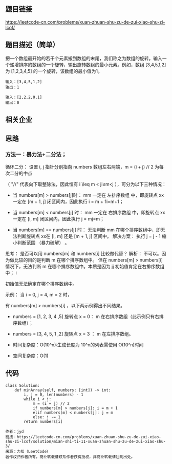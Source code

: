 ## 题目链接 
<https://leetcode-cn.com/problems/xuan-zhuan-shu-zu-de-zui-xiao-shu-zi-lcof/>

## 题目描述（简单）
把一个数组最开始的若干个元素搬到数组的末尾，我们称之为数组的旋转。输入一个递增排序的数组的一个旋转，输出旋转数组的最小元素。例如，数组 [3,4,5,1,2] 为 [1,2,3,4,5] 的一个旋转，该数组的最小值为1。  

```
输入：[3,4,5,1,2]
输出：1

输入：[2,2,2,0,1]
输出：0
```

## 相关企业


## 思路

### 方法一：暴力法+二分法；


循环二分： 设置 i, j 指针分别指向 numbers 数组左右两端，m = (i + j) // 2 为每次二分的中点

（ "//" 代表向下取整除法，因此恒有 i \leq m < ji≤m<j ），可分为以下三种情况：

* 当 numbers[m] > numbers[j]时： mm 一定在 左排序数组 中，即旋转点 xx 一定在 [m + 1, j] 闭区间内，因此执行 i = m + 1i=m+1；

* 当 numbers[m] < numbers[j] 时： mm 一定在 右排序数组 中，即旋转点 xx 一定在 [i, m] 闭区间内，因此执行 j = mj=m；

* 当 numbers[m] == numbers[j] 时： 无法判断 mm 在哪个排序数组中，即无法判断旋转点 xx在 [i, m] 还是 [m + 1, j] 区间中。
解决方案： 执行 j = j - 1 缩小判断范围 （暴力破解） 。


思考： 是否可以用 numbers[m] 和 numbers[i] 比较做代替？
解析： 不可以。因为做比较的目的是判断 m 在哪个排序数组中。
但在 numbers[m] > numbers[i]情况下，无法判断 m 在哪个排序数组中。本质是因为 jj 初始值肯定在右排序数组中； i

初始值无法确定在哪个排序数组中。

示例： 当 i = 0, j = 4, m = 2 时，

有 numbers[m] > numbers[i] ，以下两示例得出不同结果。

* numbers = [1, 2, 3, 4 ,5] 旋转点 x = 0： m 在右排序数组（此示例只有右排序数组）；

* numbers = [3, 4, 5, 1 ,2] 旋转点 x = 3 ： m 在左排序数组。



* 时间复杂度：O(10^n):生成长度为 10^n的列表需使用 O(10^n)时间
* 空间复杂度：O(1)


## 代码

```
class Solution:
    def minArray(self, numbers: [int]) -> int:
        i, j = 0, len(numbers) - 1
        while i < j:
            m = (i + j) // 2
            if numbers[m] > numbers[j]: i = m + 1
            elif numbers[m] < numbers[j]: j = m
            else: j -= 1
        return numbers[i]

作者：jyd
链接：https://leetcode-cn.com/problems/xuan-zhuan-shu-zu-de-zui-xiao-shu-zi-lcof/solution/mian-shi-ti-11-xuan-zhuan-shu-zu-de-zui-xiao-shu-3/
来源：力扣（LeetCode）
著作权归作者所有。商业转载请联系作者获得授权，非商业转载请注明出处。
```

